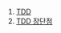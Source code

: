 1. [TDD](https://github.com/ckdqja135/Typescript-restful-starter/blob/master/mdfile/2020-10-14/TDD.md)
2. [TDD 장단점]()
